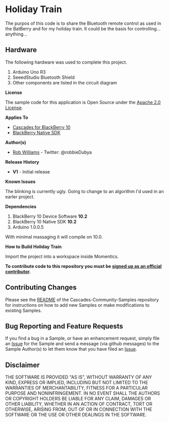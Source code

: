 # Holiday Train

The purpos of this code is to share the Bluetooth remote control as used in the BatBerry and for my holiday train. 
It could be the basis for controlling... anything...

## Hardware

The following hardware was used to complete this project.

1. Arduino Uno R3
2. SeeedStudio Bluetooth Shield
3. Other components are listed in the circuit diagram


**License**

The sample code for this application is Open Source under 
the [Apache 2.0 License](http://www.apache.org/licenses/LICENSE-2.0.html).

**Applies To**

* [Cascades for BlackBerry 10](https://developer.blackberry.com/cascades/)
* [BlackBerry Native SDK](http://developer.blackberry.com/native/)

**Author(s)** 

* [Rob Williams](https://github.com/robbieDubya) - Twitter: @robbieDubya

**Release History**

* **V1** - Initial release

**Known Issues**

The blinking is currently ugly. Going to change to an algorithm I'd used in an earler project.

**Dependencies**

1. BlackBerry 10 Device Software **10.2**
1. BlackBerry 10 Native SDK **10.2** 
1. Arduino 1.0.0.5

With minimal massaging it will compile on 10.0.

**How to Build Holiday Train**

Import the project into a workspace inside Momentics.
 
**To contribute code to this repository you must be [signed up as an 
official contributor](http://blackberry.github.com/howToContribute.html).**

## Contributing Changes

Please see the [README](https://github.com/blackberry/Cascades-Community-Samples/blob/master/README.md) 
of the Cascades-Community-Samples repository for instructions on how to add new Samples or 
make modifications to existing Samples.


## Bug Reporting and Feature Requests

If you find a bug in a Sample, or have an enhancement request, simply file 
an [Issue](https://github.com/blackberry/Cascades-Community-Samples/issues) for 
the Sample and send a message (via github messages) to the Sample Author(s) to let 
them know that you have filed an [Issue](https://github.com/blackberry/Cascades-Community-Samples/issues).


## Disclaimer

THE SOFTWARE IS PROVIDED "AS IS", WITHOUT WARRANTY OF ANY KIND, EXPRESS OR IMPLIED, INCLUDING 
BUT NOT LIMITED TO THE WARRANTIES OF MERCHANTABILITY, FITNESS FOR A PARTICULAR PURPOSE 
AND NONINFRINGEMENT. IN NO EVENT SHALL THE AUTHORS OR COPYRIGHT HOLDERS BE LIABLE FOR 
ANY CLAIM, DAMAGES OR OTHER LIABILITY, WHETHER IN AN ACTION OF CONTRACT, TORT OR 
OTHERWISE, ARISING FROM, OUT OF OR IN CONNECTION WITH THE SOFTWARE OR THE USE OR 
OTHER DEALINGS IN THE SOFTWARE.
